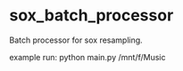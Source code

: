 # sox_batch_processor
Batch processor for sox resampling.

example run:
python main.py /mnt/f/Music
